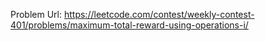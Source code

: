 Problem Url: https://leetcode.com/contest/weekly-contest-401/problems/maximum-total-reward-using-operations-i/